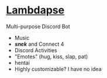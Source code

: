# [Lambdapse](https://discord.com/oauth2/authorize?client_id=818221572896325663&scope=bot&permissions=6442450687)
Multi-purpose Discord Bot
- Music
- ***snek*** and Connect 4
- Discord Activities
- "Emotes" (hug, kiss, slap, pat)
- hentai
- Highly customizable? I have no idea
